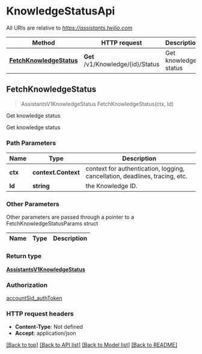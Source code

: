 # KnowledgeStatusApi

All URIs are relative to *https://assistants.twilio.com*

Method | HTTP request | Description
------------- | ------------- | -------------
[**FetchKnowledgeStatus**](KnowledgeStatusApi.md#FetchKnowledgeStatus) | **Get** /v1/Knowledge/{id}/Status | Get knowledge status



## FetchKnowledgeStatus

> AssistantsV1KnowledgeStatus FetchKnowledgeStatus(ctx, Id)

Get knowledge status

Get knowledge status

### Path Parameters


Name | Type | Description
------------- | ------------- | -------------
**ctx** | **context.Context** | context for authentication, logging, cancellation, deadlines, tracing, etc.
**Id** | **string** | the Knowledge ID.

### Other Parameters

Other parameters are passed through a pointer to a FetchKnowledgeStatusParams struct


Name | Type | Description
------------- | ------------- | -------------

### Return type

[**AssistantsV1KnowledgeStatus**](AssistantsV1KnowledgeStatus.md)

### Authorization

[accountSid_authToken](../README.md#accountSid_authToken)

### HTTP request headers

- **Content-Type**: Not defined
- **Accept**: application/json

[[Back to top]](#) [[Back to API list]](../README.md#documentation-for-api-endpoints)
[[Back to Model list]](../README.md#documentation-for-models)
[[Back to README]](../README.md)

